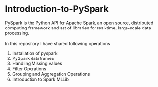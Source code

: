 # Introduction-to-PySpark
PySpark is the Python API for Apache Spark, an open source, distributed computing framework and set of libraries for real-time, large-scale data processing. <br><br>
In this repository I have shared following operations <br>
1. Installation of pyspark <br>
2. PySpark dataframes <br>
3. Handling Missing values <br>
4. Filter Operations <br>
5. Grouping and Aggregation Operations <br>
6. Introduction to Spark MLLib <br>
